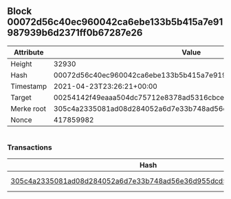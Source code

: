 ## Block 00072d56c40ec960042ca6ebe133b5b415a7e91987939b6d2371ff0b67287e26

Attribute | Value
--- | ---
Height | 32930
Hash | 00072d56c40ec960042ca6ebe133b5b415a7e91987939b6d2371ff0b67287e26
Timestamp | 2021-04-23T23:26:21+00:00
Target | 00254142f49eaaa504dc75712e8378ad5316cbcead634704b3734b6271167cc4
Merke root | 305c4a2335081ad08d284052a6d7e33b748ad56e36d955dcd53b42d1624feed9
Nonce | 417859982

```

```

### Transactions

Hash | Amount
--- | ---
[305c4a2335081ad08d284052a6d7e33b748ad56e36d955dcd53b42d1624feed9](305c4a2335081ad08d284052a6d7e33b748ad56e36d955dcd53b42d1624feed9.md) | 10.00000000 SKEPTI 

